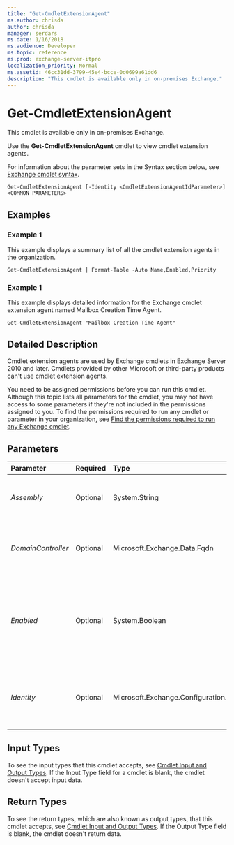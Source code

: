 ```yaml
---
title: "Get-CmdletExtensionAgent"
ms.author: chrisda
author: chrisda
manager: serdars
ms.date: 1/16/2018
ms.audience: Developer
ms.topic: reference
ms.prod: exchange-server-itpro
localization_priority: Normal
ms.assetid: 46cc31dd-3799-45e4-bcce-0d0699a61dd6
description: "This cmdlet is available only in on-premises Exchange."
---
```


# Get-CmdletExtensionAgent

This cmdlet is available only in on-premises Exchange.
  
Use the **Get-CmdletExtensionAgent** cmdlet to view cmdlet extension agents.
  
For information about the parameter sets in the Syntax section below, see [Exchange cmdlet syntax](https://technet.microsoft.com/library/bb123552.aspx).
  
```
Get-CmdletExtensionAgent [-Identity <CmdletExtensionAgentIdParameter>] <COMMON PARAMETERS>

```

## Examples
<a name="Examples"> </a>

### Example 1

This example displays a summary list of all the cmdlet extension agents in the organization.
  
```
Get-CmdletExtensionAgent | Format-Table -Auto Name,Enabled,Priority
```

### Example 1

This example displays detailed information for the Exchange cmdlet extension agent named Mailbox Creation Time Agent.
  
```
Get-CmdletExtensionAgent "Mailbox Creation Time Agent"
```

## Detailed Description
<a name="DetailedDescription"> </a>

Cmdlet extension agents are used by Exchange cmdlets in Exchange Server 2010 and later. Cmdlets provided by other Microsoft or third-party products can't use cmdlet extension agents. 
  
You need to be assigned permissions before you can run this cmdlet. Although this topic lists all parameters for the cmdlet, you may not have access to some parameters if they're not included in the permissions assigned to you. To find the permissions required to run any cmdlet or parameter in your organization, see [Find the permissions required to run any Exchange cmdlet](https://technet.microsoft.com/library/mt432940.aspx).
  
## Parameters
<a name="DetailedDescription"> </a>

|**Parameter**|**Required**|**Type**|**Description**|
|:-----|:-----|:-----|:-----|
| _Assembly_ <br/> |Optional  <br/> |System.String  <br/> |The _Assembly_ parameter filters the results by the specified **Assembly** property value. The value for the built-in Exchange cmdlet extension agents is `Microsoft.Exchange.ProvisioningAgent.dll`.  <br/> |
| _DomainController_ <br/> |Optional  <br/> |Microsoft.Exchange.Data.Fqdn  <br/> |The _DomainController_ parameter specifies the domain controller that's used by this cmdlet to read data from or write data to Active Directory. You identify the domain controller by its fully qualified domain name (FQDN). For example, `dc01.contoso.com`.  <br/> |
| _Enabled_ <br/> |Optional  <br/> |System.Boolean  <br/> | The _Enabled_ parameter filters the results by enabled or disabled cmdlet extension agents. Valid values are: <br/>  `$true`: Only enabled agents are included in the results.  <br/>  `$false`: Only disabled agents are included in the results.  <br/>  If you don't use this parameter, enabled and disabled agents are included in the results. <br/> |
| _Identity_ <br/> |Optional  <br/> |Microsoft.Exchange.Configuration.Tasks.CmdletExtensionAgentIdParameter  <br/> | The _Identity_ parameter specifies the name of the cmdlet extension agent that you want to view. You can use any value that uniquely identifies the agent. For example: <br/>  Name <br/>  Distinguished name (DN) <br/>  GUID <br/> |
   
## Input Types
<a name="InputTypes"> </a>

To see the input types that this cmdlet accepts, see [Cmdlet Input and Output Types](http://go.microsoft.com/fwlink/p/?linkId=616387). If the Input Type field for a cmdlet is blank, the cmdlet doesn't accept input data. 
  
## Return Types
<a name="ReturnTypes"> </a>

To see the return types, which are also known as output types, that this cmdlet accepts, see [Cmdlet Input and Output Types](http://go.microsoft.com/fwlink/p/?linkId=616387). If the Output Type field is blank, the cmdlet doesn't return data. 
  

